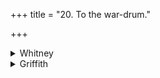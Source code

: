+++
title = "20. To the war-drum."

+++

<details><summary>Whitney</summary>

### Comment
Found also in Pāipp. ix. (in the verse-order 1, 2, 4, 3, 5, 8, 6, 7, 9-12). This hymn and vi. 126 are quoted together by Kāuś. 16. 1 and Vāit. 34. 11: by the former, in a battle-rite, for infusing terror into a hostile army; by the latter, with beating of a drum in a sattra sacrifice.


### Translations
Translated: Ludwig, p. 460; Grill, 68, 153; Griffith, i. 220; Bloomfield, 130, 436; Weber, xviii. 244.
</details>

<details><summary>Griffith</summary>

A hymn to the War-drum to secure victory
</details>
